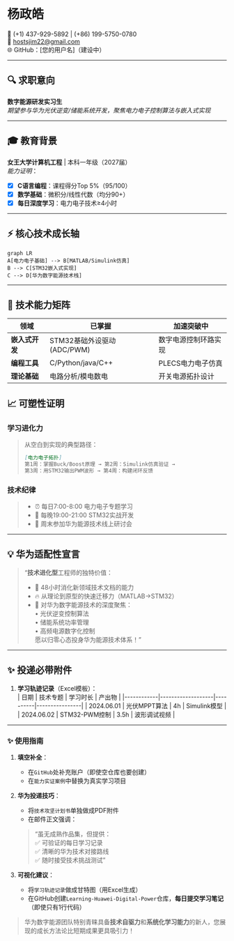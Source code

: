 
# 杨政皓  
📱 (+1) 437-929-5892 | (+86) 199-5750-0780  
📧 hostsjim22@gmail.com  
🌐 GitHub：[您的用户名]（建设中）  

---

## 🔍 求职意向  
**数字能源研发实习生**  
*期望参与华为光伏逆变/储能系统开发，聚焦电力电子控制算法与嵌入式实现*

---

## 🎓 教育背景  
**女王大学计算机工程** | 本科一年级（2027届）  
*能力证明*：  
- [x] **C语言编程**：课程得分Top 5%（95/100）  
- [x] **数学基础**：微积分/线性代数（均分90+）  
- [x] **每日深度学习**：电力电子技术≥4小时  

---

## ⚡ 核心技术成长轴  
```mermaid
graph LR
A[电力电子基础] --> B[MATLAB/Simulink仿真]
B --> C[STM32嵌入式实现]
C --> D[华为数字能源技术栈]
```

---

## 🔧 技术能力矩阵  

| **领域**         | **已掌握**                          | **加速突破中**              |
|------------------|------------------------------------|----------------------------|
| **嵌入式开发**   | STM32基础外设驱动(ADC/PWM)         | 数字电源控制环路实现       |
| **编程工具**     | C/Python/java/C++                    | PLECS电力电子仿真         |
| **理论基础**     | 电路分析/模电数电                  | 开关电源拓扑设计          |



## 📈 可塑性证明  

### **学习进化力**  
> 从空白到实现的典型路径：  
> ```markdown
> [电力电子拓扑]  
> 第1周：掌握Buck/Boost原理 → 第2周：Simulink仿真验证 →  
> 第3周：用STM32输出PWM波形 → 第4周：构建闭环反馈
> ```

### **技术纪律**  
> - ⏰ 每日7:00-8:00 电力电子专题学习  
> - 🌙 每晚19:00-21:00 STM32实战开发  
> - 📆 周末参加华为能源技术线上研讨会  

---

## 💡 华为适配性宣言  
> “**技术进化型**工程师的独特价值：  
> - 🧠 48小时消化新领域技术文档的能力  
> - 🔥 从理论到原型的快速迁移力（MATLAB→STM32）  
> - 🎯 对华为数字能源技术的深度聚焦：  
>   • 光伏逆变控制算法  
>   • 储能系统功率管理  
>   • 高频电源数字化控制  
> 愿以归零心态投身华为能源技术体系！”

---

## ✨ 投递必带附件  
1. **学习轨迹记录**（Excel模板）：  
   | 日期       | 技术专题          | 学习时长 | 产出物         |
   |------------|-------------------|----------|----------------|
   | 2024.06.01 | 光伏MPPT算法      | 4h       | Simulink模型   |
   | 2024.06.02 | STM32-PWM控制     | 3.5h     | 波形调试视频   |


---

### ✨ 使用指南  
1. **填空补全**：  
   - 在`GitHub`处补充账户（即使空仓库也要创建）  
   - 在`能力实证案例`中替换为真实学习项目  

2. **华为投递技巧**：  
   - 将`技术攻坚计划书`单独做成PDF附件  
   - 在邮件正文强调：  
   > “虽无成熟作品集，但提供：  
   > ✅ 可验证的每日学习记录  
   > ✅ 清晰的华为技术对接路线  
   > ✅ 随时接受技术挑战测试”

3. **可视化建议**：  
   - 将`学习轨迹记录`做成甘特图（用Excel生成）  
   - 在GitHub创建`Learning-Huawei-Digital-Power`仓库，**每日提交学习笔记**（即使只有1行代码）

> 华为数字能源团队特别青睐具备**技术自驱力**和**系统化学习能力**的新人，您展现的成长方法论比短期成果更具吸引力！

